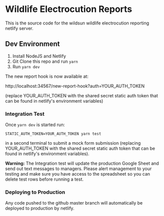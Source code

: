 # Wildlife Electrocution Reports

This is the source code for the wildsun wildlife electrocution reporting netlify server.

## Dev Environment

1. Install NodeJS and Netlify
2. Git Clone this repo and run `yarn`
3. Run `yarn dev`

The new report hook is now available at:

http://localhost:34567/new-report-hook?auth=YOUR_AUTH_TOKEN

(replace YOUR_AUTH_TOKEN with the shared secret static auth token that can be found in netlify's environment variables)

###  Integration Test

Once `yarn dev` is started run:

`STATIC_AUTH_TOKEN=YOUR_AUTH_TOKEN yarn test`

in a second terminal to submit a mock form submission (replacing YOUR_AUTH_TOKEN with the shared secret static auth token that can be found in netlify's environment variables).

**Warning:** The Integration test will update the production Google  Sheet and send out text messages to managers. Please alert management to your testing and make sure you have access to the spreadsheet so you can delete test rows before running a test.

### Deploying to Production

Any code pushed to the github master branch will automatically be deployed to production by netlify.
